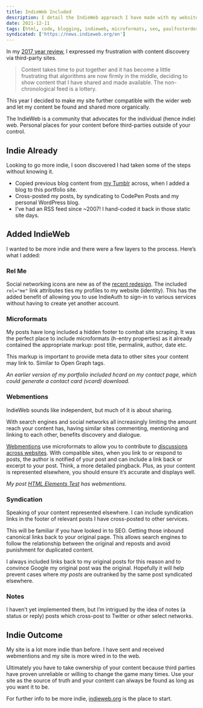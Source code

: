 ```yaml
---
title: IndieWeb Included
description: I detail the IndieWeb approach I have made with my website to make it more compatible with the wider web.
date: 2021-12-11
tags: [html, code, blogging, indieweb, microformats, seo, paulfosterdesign]
syndicated: ['https://news.indieweb.org/en']
---
```


In my [2017 year review](/blog/year-review-2017/), I expressed my frustration with content discovery via third-party sites.

> Content takes time to put together and it has become a little frustrating that algorithms are now firmly in the middle, deciding to show content that I have shared and made available. The non-chronological feed is a lottery.

This year I decided to make my site further compatible with the wider web and let my content be found and shared more organically.

The IndieWeb is a community that advocates for the individual (hence indie) web. Personal places for your content before third-parties outside of your control. 

## Indie Already

Looking to go more indie, I soon discovered I had taken some of the steps without knowing it. 

* Copied previous blog content from [my Tumblr](/work/print-theme/) across, when I added a blog to this portfolio site.
* Cross-posted my posts, by syndicating to CodePen Posts and my personal WordPress blog.
* I’ve had an RSS feed since ~2007! I hand-coded it back in those static site days.

## Added IndieWeb

I wanted to be more indie and there were a few layers to the process. Here’s what I added:

### Rel Me

Social networking icons are new as of the [recent redesign](/blog/portfolio-redesign-2020/). The included `rel="me"` link attributes ties my profiles to my website (identity). This has the added benefit of allowing you to use IndieAuth to sign-in to various services without having to create yet another account.

### Microformats

My posts have long included a hidden footer to combat site scraping. It was the perfect place to include microformats (h-entry properties) as it already contained the appropriate markup: post title, permalink, author, date etc. 

This markup is important to provide meta data to other sites your content may link to. Similar to Open Graph tags.

_An earlier version of my portfolio included hcard on my contact page, which could generate a contact card (vcard) download._

### Webmentions

IndieWeb sounds like independent, but much of it is about sharing.

With search engines and social networks all increasingly limiting the amount reach your content has, having similar sites commenting, mentioning and linking to each other, benefits discovery and dialogue.

[Webmentions](https://indieweb.org/webmentions/) use microformats to allow you to contribute to [discussions across websites](/blog/mobile-browser-choice/). With compatible sites, when you link to or respond to posts, the author is notified of your post and can include a link back or excerpt to your post. Think, a more detailed pingback. Plus, as your content is represented elsewhere, you should ensure it’s accurate and displays well.

_My post [HTML Elements Test](/blog/html-elements-test/) has webmentions._

### Syndication

Speaking of your content represented elsewhere. I can include syndication links in the footer of relevant posts I have cross-posted to other services.

This will be familiar if you have looked in to SEO. Getting those inbound canonical links back to your original page. This allows search engines to follow the relationship between the original and reposts and avoid punishment for duplicated content.

I always included links back to my original posts for this reason and to convince Google my original post was the original. Hopefully it will help prevent cases where _my posts_ are outranked by the same post syndicated elsewhere. 

### Notes

I haven’t yet implemented them, but I’m intrigued by the idea of notes (a status or reply) posts which cross-post to Twitter or other select networks.

## Indie Outcome

My site is a lot more indie than before. I have sent and received webmentions and my site is more wired in to the web.

Ultimately you have to take ownership of your content because third parties have proven unreliable or willing to change the game many times. Use your site as the source of truth and your content can always be found as long as you want it to be.

For further info to be more indie, [indieweb.org](https://indieweb.org) is the place to start.